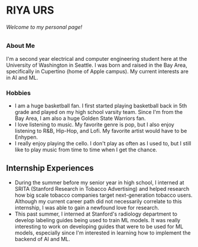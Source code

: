 
# **RIYA URS**

###### Welcome to my personal page!

### **About Me**
I'm a second year electrical and computer engineering student here at the University of Washington in Seattle. I was born and raised in the Bay Area, specifically in Cupertino (home of Apple campus). My current interests are in AI and ML.

### **Hobbies**
- I am a huge basketball fan. I first started playing basketball back in 5th grade and played on my high school varsity team. Since I'm from the Bay Area, I am also a huge Golden State Warriors fan.
- I love listening to music. My favorite genre is pop, but I also enjoy listening to R&B, Hip-Hop, and Lofi. My favorite artist would have to be Enhypen.
- I really enjoy playing the cello. I don't play as often as I used to, but I still like to play music from time to time when I get the chance.

## **Internship Experiences**
- During the summer before my senior year in high school, I interned at SRITA (Stanford Research in Tobacco Advertising) and helped research how big scale tobacco companies target next-generation tobacco users. Although my current career path did not necessarily correlate to this internship, I was able to gain a newfound love for research.
- This past summer, I interned at Stanford's radiology department to develop labeling guides being used to train ML models. It was really interesting to work on developing guides that were to be used for ML models, especially since I'm interested in learning how to implement the backend of AI and ML.